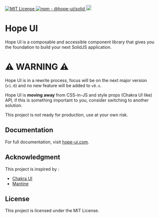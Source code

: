 <p>
  <a href="LICENSE.md">
    <img src="https://img.shields.io/github/license/fabien-ml/hope-ui" alt="MIT License"/>
  </a>
  <a href="https://www.npmjs.com/package/@hope-ui/solid">
    <img src="https://img.shields.io/npm/v/@hope-ui/solid" alt="npm - @hope-ui/solid"/>
  </a>
  <a href="https://www.npmjs.com/package/@hope-ui/solid">
    <img src="https://img.shields.io/npm/dm/@hope-ui/solid.svg" alt="npm - downloads" height="18">
  </a>
</p>

# Hope UI

Hope UI is a composable and accessible component library that gives you the foundation to build your next SolidJS application.

# ⚠️ WARNING ⚠️

Hope UI is in a rewrite process, focus will be on the next major version (`v1.0`) and no new feature will be added to `v0.x`.

Hope UI is **moving away** from CSS-in-JS and style props (Chakra UI like) API, if this is something important to you, consider switching to another solution. 

This project is not ready for production, use at your own risk.

## Documentation

For full documentation, visit [hope-ui.com](https://hope-ui.com/).

## Acknowledgment

This project is inspired by :

- [Chakra UI](https://chakra-ui.com/)
- [Mantine](https://mantine.dev/)

## License

This project is licensed under the MIT License.
